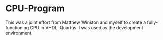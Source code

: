 # CPU-Program
This was a joint effort from Matthew Winston and myself to create a fully-functioning CPU in VHDL. Quartus II was used as the development environment.
